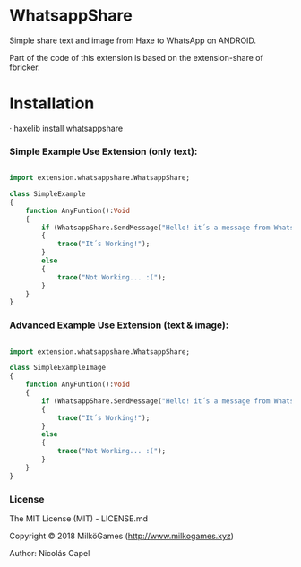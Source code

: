 # WhatsappShare
Simple share text and image from Haxe to WhatsApp on ANDROID.

Part of the code of this extension is based on the extension-share of fbricker.

# Installation

· haxelib install whatsappshare

### Simple Example Use Extension (only text):

```haxe

import extension.whatsappshare.WhatsappShare;

class SimpleExample
{
    function AnyFuntion():Void
    {
        if (WhatsappShare.SendMessage("Hello! it´s a message from WhatsApp")
        {
            trace("It´s Working!");
        }
        else
        {
            trace("Not Working... :(");        
        }
    }
}
```

### Advanced Example Use Extension (text & image):

```haxe

import extension.whatsappshare.WhatsappShare;

class SimpleExampleImage
{
    function AnyFuntion():Void
    {
        if (WhatsappShare.SendMessage("Hello! it´s a message from WhatsApp", openfl.Assets.getBitmapData("assets/images/image.png"))
        {
            trace("It´s Working!");
        }
        else
        {
            trace("Not Working... :(");        
        }
    }
}

```


### License

The MIT License (MIT) - LICENSE.md

Copyright © 2018 MilköGames (http://www.milkogames.xyz)

Author: Nicolás Capel
